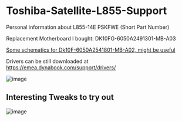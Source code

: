 # Toshiba-Satellite-L855-Support
Personal information about L855-14E PSKFWE (Short Part Number)

 Replacement Motherboard I bought: DK10FG-6050A2491301-MB-A03

[Some schematics for Dk10F-6050A2541801-MB-A02, might be useful](https://github.com/vaido-world/Toshiba-Satellite-L855-Support/blob/main/Toshiba%20Sattelite%20C850%20C855%20(Inventec%20DAKAR%2010F-FG)%20.pdf)

Drivers can be still downloaded at  
https://emea.dynabook.com/support/drivers/

![image](https://user-images.githubusercontent.com/21064622/127735360-3a9f7c33-775f-489b-acdd-612578adf7c1.png)




## Interesting Tweaks to try out
![image](https://user-images.githubusercontent.com/21064622/127735848-fb98a101-ca96-44ca-9341-585a44ef6601.png)
